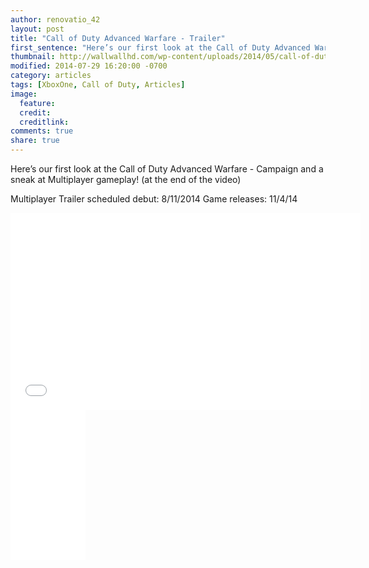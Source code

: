 ```yaml
---
author: renovatio_42
layout: post
title: "Call of Duty Advanced Warfare - Trailer"
first_sentence: "Here’s our first look at the Call of Duty Advanced Warfare - Campaign and a sneak at Multiplayer gameplay! (at the end of the video)"
thumbnail: http://wallwallhd.com/wp-content/uploads/2014/05/call-of-duty-advanced-warfare-wide-HD-image-wallpaper.jpg
modified: 2014-07-29 16:20:00 -0700
category: articles
tags: [XboxOne, Call of Duty, Articles]
image:
  feature: 
  credit: 
  creditlink: 
comments: true
share: true
---
```



Here’s our first look at the Call of Duty Advanced Warfare - Campaign and a sneak at Multiplayer gameplay! (at the end of the video)

Multiplayer Trailer scheduled debut: 8/11/2014
Game releases: 11/4/14

<iframe width="560" height="315" src="//www.youtube.com/embed/pUysNWHffWg" frameborder="0" allowfullscreen></iframe>

<iframe style="width:120px;height:240px;" marginwidth="0" marginheight="0" scrolling="no" frameborder="0" src="//ws-na.amazon-adsystem.com/widgets/q?ServiceVersion=20070822&OneJS=1&Operation=GetAdHtml&MarketPlace=US&source=ac&ref=tf_til&ad_type=product_link&tracking_id=dadgam-20&marketplace=amazon&region=US&placement=B00K308KF4&asins=B00K308KF4&linkId=BONI6U6PUVKY5MKJ&show_border=true&link_opens_in_new_window=true">
</iframe>